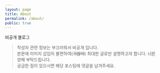 ```yaml
---
layout: page
title: About
permalink: /about/
public: true
---
```



비공개 블로그
> 작성자 관련 정보는 부끄러워서 비공개 입니다.  
본문에 이미지 삽입이 불편하여(~~귀찮아~~) 최대한 글로만 설명하고자 합니다. 너른 양해 부탁드립니다.  
궁금한 점이 있으시면 해당 포스팅에 댓글을 남겨주세요.
